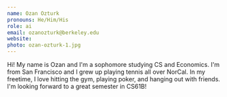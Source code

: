 ```yaml
---
name: Ozan Ozturk
pronouns: He/Him/His
role: ai
email: ozanozturk@berkeley.edu
website: 
photo: ozan-ozturk-1.jpg
---
```


Hi! My name is Ozan and I'm a sophomore studying CS and Economics. I'm from San Francisco and I grew up playing tennis all over NorCal. In my freetime, I love hitting the gym, playing poker, and hanging out with friends. I'm looking forward to a great semester in CS61B!